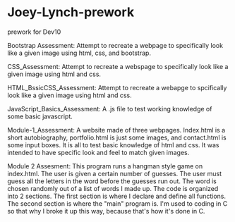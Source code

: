 # Joey-Lynch-prework
prework for Dev10

Bootstrap Assessment: Attempt to recreate a webpage to specifically look like a given image using html, css, and bootstrap.

CSS_Assessment: Attempt to recreate a webspage to specifically look like a given image using html and css.

HTML_BssicCSS_Assessment: Attempt to recreate a webapge to spcifically look like a given image using html and css.

JavaScript_Basics_Assessment: A .js file to test working knowledge of some basic javascript.

Module-1_Assessment: A website made of three webpages. Index.html is a short autobiography, portfolio.html is just some images, and contact.html is some input boxes. It is all to test basic knowledge of html and css. It was intended to have specific look and feel to match given images.

Module 2 Assesment: This program runs a hangman style game on index.html.  The user is given a certain number of guesses.
The user must guess all the letters in the word before the guesses run out. The word is chosen randomly out of a 
list of words I made up. 
The code is organized into 2 sections.
The first section is where I declare and define all functions. The second section is where the "main" program is.
I'm used to coding in C so that why I broke it up this way, because that's how it's done in C.
